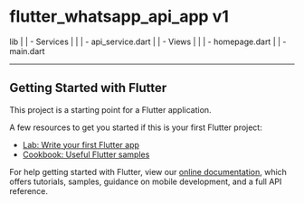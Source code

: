# flutter_whatsapp_api_app v1

lib
|
| - Services
|   |
|   - api_service.dart 
|
| - Views
|   |
|   - homepage.dart 
|
| - main.dart 

----------------------------

## Getting Started with Flutter

This project is a starting point for a Flutter application.

A few resources to get you started if this is your first Flutter project:

- [Lab: Write your first Flutter app](https://flutter.dev/docs/get-started/codelab)
- [Cookbook: Useful Flutter samples](https://flutter.dev/docs/cookbook)

For help getting started with Flutter, view our
[online documentation](https://flutter.dev/docs), which offers tutorials,
samples, guidance on mobile development, and a full API reference.
